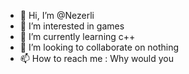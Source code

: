 - 👋 Hi, I’m @Nezerli
- 👀 I’m interested in games
- 🌱 I’m currently learning c++
- 💞️ I’m looking to collaborate on nothing
- 📫 How to reach me : Why would you

<!---
Nezerli/Nezerli is a ✨ special ✨ repository because its `README.md` (this file) appears on your GitHub profile.
You can click the Preview link to take a look at your changes.
--->
